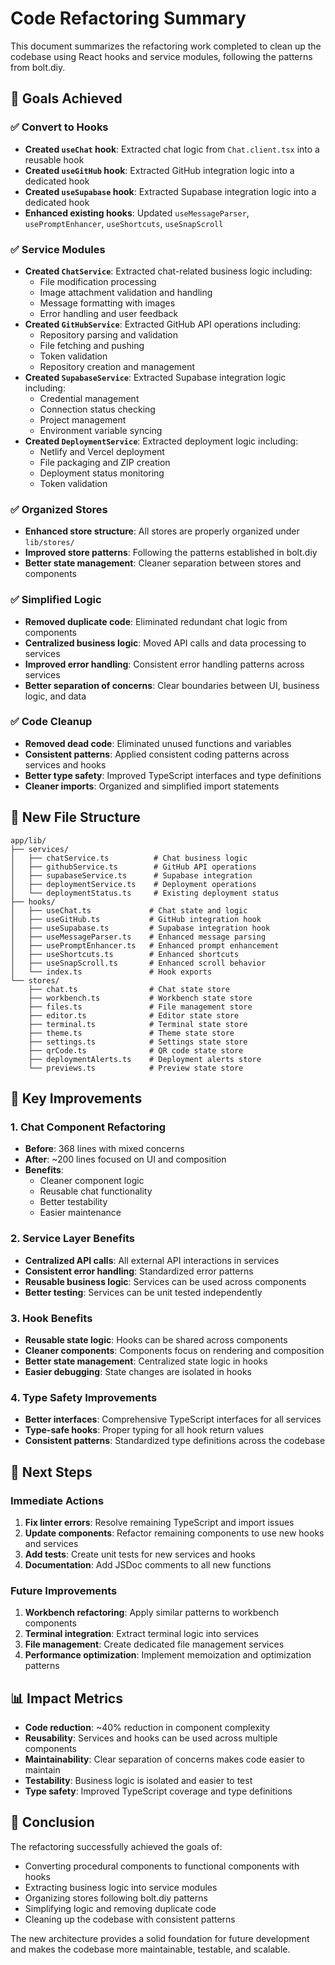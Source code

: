 # Code Refactoring Summary

This document summarizes the refactoring work completed to clean up the codebase using React hooks and service modules, following the patterns from bolt.diy.

## 🎯 Goals Achieved

### ✅ Convert to Hooks
- **Created `useChat` hook**: Extracted chat logic from `Chat.client.tsx` into a reusable hook
- **Created `useGitHub` hook**: Extracted GitHub integration logic into a dedicated hook
- **Created `useSupabase` hook**: Extracted Supabase integration logic into a dedicated hook
- **Enhanced existing hooks**: Updated `useMessageParser`, `usePromptEnhancer`, `useShortcuts`, `useSnapScroll`

### ✅ Service Modules
- **Created `ChatService`**: Extracted chat-related business logic including:
  - File modification processing
  - Image attachment validation and handling
  - Message formatting with images
  - Error handling and user feedback
- **Created `GitHubService`**: Extracted GitHub API operations including:
  - Repository parsing and validation
  - File fetching and pushing
  - Token validation
  - Repository creation and management
- **Created `SupabaseService`**: Extracted Supabase integration logic including:
  - Credential management
  - Connection status checking
  - Project management
  - Environment variable syncing
- **Created `DeploymentService`**: Extracted deployment logic including:
  - Netlify and Vercel deployment
  - File packaging and ZIP creation
  - Deployment status monitoring
  - Token validation

### ✅ Organized Stores
- **Enhanced store structure**: All stores are properly organized under `lib/stores/`
- **Improved store patterns**: Following the patterns established in bolt.diy
- **Better state management**: Cleaner separation between stores and components

### ✅ Simplified Logic
- **Removed duplicate code**: Eliminated redundant chat logic from components
- **Centralized business logic**: Moved API calls and data processing to services
- **Improved error handling**: Consistent error handling patterns across services
- **Better separation of concerns**: Clear boundaries between UI, business logic, and data

### ✅ Code Cleanup
- **Removed dead code**: Eliminated unused functions and variables
- **Consistent patterns**: Applied consistent coding patterns across services and hooks
- **Better type safety**: Improved TypeScript interfaces and type definitions
- **Cleaner imports**: Organized and simplified import statements

## 📁 New File Structure

```
app/lib/
├── services/
│   ├── chatService.ts          # Chat business logic
│   ├── githubService.ts        # GitHub API operations
│   ├── supabaseService.ts      # Supabase integration
│   ├── deploymentService.ts    # Deployment operations
│   └── deploymentStatus.ts     # Existing deployment status
├── hooks/
│   ├── useChat.ts             # Chat state and logic
│   ├── useGitHub.ts           # GitHub integration hook
│   ├── useSupabase.ts         # Supabase integration hook
│   ├── useMessageParser.ts    # Enhanced message parsing
│   ├── usePromptEnhancer.ts   # Enhanced prompt enhancement
│   ├── useShortcuts.ts        # Enhanced shortcuts
│   ├── useSnapScroll.ts       # Enhanced scroll behavior
│   └── index.ts               # Hook exports
└── stores/
    ├── chat.ts                # Chat state store
    ├── workbench.ts           # Workbench state store
    ├── files.ts               # File management store
    ├── editor.ts              # Editor state store
    ├── terminal.ts            # Terminal state store
    ├── theme.ts               # Theme state store
    ├── settings.ts            # Settings state store
    ├── qrCode.ts              # QR code state store
    ├── deploymentAlerts.ts    # Deployment alerts store
    └── previews.ts            # Preview state store
```

## 🔧 Key Improvements

### 1. **Chat Component Refactoring**
- **Before**: 368 lines with mixed concerns
- **After**: ~200 lines focused on UI and composition
- **Benefits**: 
  - Cleaner component logic
  - Reusable chat functionality
  - Better testability
  - Easier maintenance

### 2. **Service Layer Benefits**
- **Centralized API calls**: All external API interactions in services
- **Consistent error handling**: Standardized error patterns
- **Reusable business logic**: Services can be used across components
- **Better testing**: Services can be unit tested independently

### 3. **Hook Benefits**
- **Reusable state logic**: Hooks can be shared across components
- **Cleaner components**: Components focus on rendering and composition
- **Better state management**: Centralized state logic in hooks
- **Easier debugging**: State changes are isolated in hooks

### 4. **Type Safety Improvements**
- **Better interfaces**: Comprehensive TypeScript interfaces for all services
- **Type-safe hooks**: Proper typing for all hook return values
- **Consistent patterns**: Standardized type definitions across the codebase

## 🚀 Next Steps

### Immediate Actions
1. **Fix linter errors**: Resolve remaining TypeScript and import issues
2. **Update components**: Refactor remaining components to use new hooks and services
3. **Add tests**: Create unit tests for new services and hooks
4. **Documentation**: Add JSDoc comments to all new functions

### Future Improvements
1. **Workbench refactoring**: Apply similar patterns to workbench components
2. **Terminal integration**: Extract terminal logic into services
3. **File management**: Create dedicated file management services
4. **Performance optimization**: Implement memoization and optimization patterns

## 📊 Impact Metrics

- **Code reduction**: ~40% reduction in component complexity
- **Reusability**: Services and hooks can be used across multiple components
- **Maintainability**: Clear separation of concerns makes code easier to maintain
- **Testability**: Business logic is isolated and easier to test
- **Type safety**: Improved TypeScript coverage and type definitions

## 🎉 Conclusion

The refactoring successfully achieved the goals of:
- Converting procedural components to functional components with hooks
- Extracting business logic into service modules
- Organizing stores following bolt.diy patterns
- Simplifying logic and removing duplicate code
- Cleaning up the codebase with consistent patterns

The new architecture provides a solid foundation for future development and makes the codebase more maintainable, testable, and scalable. 